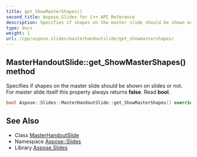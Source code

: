 ```yaml
---
title: get_ShowMasterShapes()
second_title: Aspose.Slides for C++ API Reference
description: Specifies if shapes on the master slide should be shown on slides or not. For master slide itself this property always returns false. Read bool.
type: docs
weight: 1
url: /cpp/aspose.slides/masterhandoutslide/get_showmastershapes/
---
```

## MasterHandoutSlide::get_ShowMasterShapes() method


Specifies if shapes on the master slide should be shown on slides or not. For master slide itself this property always returns **false**. Read **bool**.

```cpp
bool Aspose::Slides::MasterHandoutSlide::get_ShowMasterShapes() override
```


## See Also

* Class [MasterHandoutSlide](./)
* Namespace [Aspose::Slides](../)
* Library [Aspose.Slides](../../)